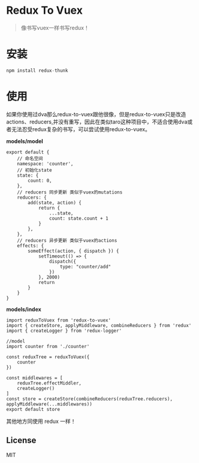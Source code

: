 Redux To Vuex
=============
> 像书写vuex一样书写redux！

安装
=============
```js
npm install redux-thunk
```
使用
=============
如果你使用过dva那么redux-to-vuex跟他很像，但是redux-to-vuex只是改造actions、reducers,并没有重写，因此在类似taro这种项目中，不适合使用dva或者无法忍受redux复杂的书写，可以尝试使用redux-to-vuex。

**models/model**
```
export default {
    // 命名空间
    namespace: 'counter',
    // 初始化state
    state: {
        count: 0,
    },
    // reducers 同步更新 类似于vuex的mutations
    reducers: {
        add(state, action) {
            return {
                ...state,
                count: state.count + 1
            }
        },
    },
    // reducers 异步更新 类似于vuex的actions
    effects: {
        someEffect(action, { dispatch }) {
            setTimeout(() => {
                dispatch({
                    type: "counter/add"
                })
            }, 2000)
            return 
        }
    }
}
```
**models/index**
```
import reduxToVuex from 'redux-to-vuex'
import { createStore, applyMiddleware, combineReducers } from 'redux'
import { createLogger } from 'redux-logger'

//model
import counter from './counter'

const reduxTree = reduxToVuex({
    counter
})

const middlewares = [
    reduxTree.effectMiddler,
    createLogger()
]
const store = createStore(combineReducers(reduxTree.reducers), applyMiddleware(...middlewares))
export default store
```

其他地方同使用 redux 一样！
## License

MIT
